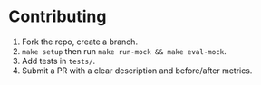 # Contributing

1. Fork the repo, create a branch.
2. `make setup` then run `make run-mock && make eval-mock`.
3. Add tests in `tests/`.
4. Submit a PR with a clear description and before/after metrics.
